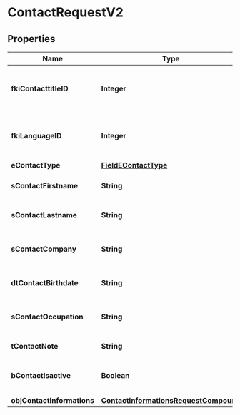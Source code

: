 

# ContactRequestV2

## Properties

Name | Type | Description | Notes
------------ | ------------- | ------------- | -------------
**fkiContacttitleID** | **Integer** | The unique ID of the Contacttitle.  Valid values:  |Value|Description| |-|-| |1|Ms.| |2|Mr.| |4|(Blank)| |5|Me (For Notaries)| | 
**fkiLanguageID** | **Integer** | The unique ID of the Language.  Valid values:  |Value|Description| |-|-| |1|French| |2|English| | 
**eContactType** | [**FieldEContactType**](FieldEContactType.md) |  | 
**sContactFirstname** | **String** | The First name of the contact | 
**sContactLastname** | **String** | The Last name of the contact | 
**sContactCompany** | **String** | The Company name of the contact |  [optional]
**dtContactBirthdate** | **String** | The Birth Date of the contact |  [optional]
**sContactOccupation** | **String** | The occupation of the Contact |  [optional]
**tContactNote** | **String** | The note of the Contact |  [optional]
**bContactIsactive** | **Boolean** | Whether the contact is active or not |  [optional]
**objContactinformations** | [**ContactinformationsRequestCompound**](ContactinformationsRequestCompound.md) |  | 




